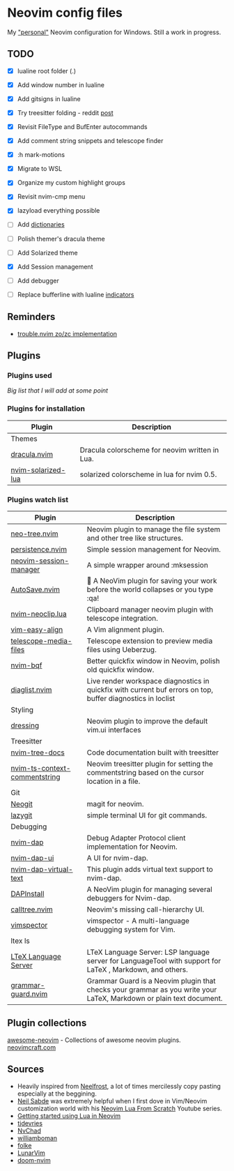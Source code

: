 # Neovim config files
My ["personal"](#sources) Neovim configuration for Windows.
Still a work in progress.

## TODO
- [x] lualine root folder (.)
- [x] Add window number in lualine
- [x] Add gitsigns in lualine
- [x] Try treesitter folding - reddit [post](https://www.reddit.com/r/neovim/comments/psl8rq/sexy_folds/)
- [x] Revisit FileType and BufEnter autocommands
- [x] Add comment string snippets and telescope finder
- [x] :h mark-motions
- [x] Migrate to WSL
- [x] Organize my custom highlight groups
- [x] Revisit nvim-cmp menu
- [x] lazyload everything possible
- [ ] Add [dictionaries](https://github.com/echasnovski/nvim/blob/0e185055d4a45f079795a6836a821dc8dbbfcee9/lua/ec/settings.lua#L73-L77)
- [ ] Polish themer's dracula theme
- [ ] Add Solarized theme
- [x] Add Session management
- [ ] Add debugger
- [ ] Replace bufferline with lualine [indicators](https://github.com/nvim-lualine/lualine.nvim/issues/414)


## Reminders
- [trouble.nvim zo/zc implementation](https://github.com/folke/trouble.nvim/pull/117)

## Plugins
### Plugins used
*Big list that I will add at some point*

### Plugins for installation
| Plugin                                                                                          | Description                                                                                                                                                       |
| ----------------------------------------------------------------------------------------------- | ----------------------------------------------------------------------------------------------------------------------------------------------------------------- |
| Themes                                                                                          |                                                                                                                                                                   |
| [dracula.nvim](https://github.com/Mofiqul/dracula.nvim)                                         | Dracula colorscheme for neovim written in Lua.                                                                                                                    |
| [nvim-solarized-lua](https://github.com/ishan9299/nvim-solarized-lua)                           | solarized colorscheme in lua for nvim 0.5.                                                                                                                        |

### Plugins watch list
| Plugin                                                                                          | Description                                                                                                                                                       |
| ----------------------------------------------------------------------------------------------- | ----------------------------------------------------------------------------------------------------------------------------------------------------------------- |
| [neo-tree.nvim](https://github.com/nvim-neo-tree/neo-tree.nvim)                                 | Neovim plugin to manage the file system and other tree like structures.                                                                                           |
| [persistence.nvim](https://github.com/folke/persistence.nvim)                                   | Simple session management for Neovim.                                                                                                                             |
| [neovim-session-manager](https://github.com/Shatur/neovim-session-manager)                      | A simple wrapper around :mksession                                                                                                                                |
| [AutoSave.nvim](https://github.com/Pocco81/AutoSave.nvim)                                       | 🦴 A NeoVim plugin for saving your work before the world collapses or you type :qa!                                                                               |
| [nvim-neoclip.lua](https://github.com/AckslD/nvim-neoclip.lua)                                  | Clipboard manager neovim plugin with telescope integration.                                                                                                       |
| [vim-easy-align](https://github.com/junegunn/vim-easy-align)                                    | A Vim alignment plugin.                                                                                                                                           |
| [telescope-media-files](https://github.com/nvim-telescope/telescope-media-files.nvim)           | Telescope extension to preview media files using Ueberzug.                                                                                                        |
| [nvim-bqf](https://github.com/kevinhwang91/nvim-bqf)                                            | Better quickfix window in Neovim, polish old quickfix window.                                                                                                     |
| [diaglist.nvim](https://github.com/onsails/diaglist.nvim)                                       | Live render workspace diagnostics in quickfix with current buf errors on top, buffer diagnostics in loclist                                                       |
| Styling                                                                                         |                                                                                                                                                                   |
| [dressing](https://github.com/stevearc/dressing.nvim)                                           | Neovim plugin to improve the default vim.ui interfaces                                                                                                            |
| Treesitter                                                                                      |                                                                                                                                                                   |
| [nvim-tree-docs](https://github.com/nvim-treesitter/nvim-tree-docs)                             | Code documentation built with treesitter                                                                                                                          |
| [nvim-ts-context-commentstring](https://github.com/JoosepAlviste/nvim-ts-context-commentstring) | Neovim treesitter plugin for setting the commentstring based on the cursor location in a file.                                                                    |
| Git                                                                                             |                                                                                                                                                                   |
| [Neogit](https://github.com/TimUntersberger/neogit)                                             | magit for neovim.                                                                                                                                                 |
| [lazygit](https://github.com/jesseduffield/lazygit)                                             | simple terminal UI for git commands.                                                                                                                              |
| Debugging                                                                                       |                                                                                                                                                                   |
| [nvim-dap](https://github.com/mfussenegger/nvim-dap)                                            | Debug Adapter Protocol client implementation for Neovim.                                                                                                          |
| [nvim-dap-ui](https://github.com/rcarriga/nvim-dap-ui)                                          | A UI for nvim-dap.                                                                                                                                                |
| [nvim-dap-virtual-text](https://github.com/theHamsta/nvim-dap-virtual-text)                     | This plugin adds virtual text support to nvim-dap.                                                                                                                |
| [DAPInstall](https://github.com/Pocco81/DAPInstall.nvim)                                        | A NeoVim plugin for managing several debuggers for Nvim-dap.                                                                                                      |
| [calltree.nvim](https://github.com/ldelossa/calltree.nvim)                                      | Neovim's missing call-hierarchy UI.                                                                                                                               |
| [vimspector](https://github.com/puremourning/vimspector)                                        | vimspector - A multi-language debugging system for Vim.                                                                                                           |
| ltex ls                                                                                         |                                                                                                                                                                   |
| [LTeX Language Server](https://github.com/valentjn/ltex-ls)                                     | LTeX Language Server: LSP language server for LanguageTool with support for LaTeX , Markdown, and others.                                                         |
| [grammar-guard.nvim](https://github.com/brymer-meneses/grammar-guard.nvim)                      | Grammar Guard is a Neovim plugin that checks your grammar as you write your LaTeX, Markdown or plain text document.                                               |

## Plugin collections
[awesome-neovim](https://github.com/rockerBOO/awesome-neovim) - Collections of awesome neovim plugins.
[neovimcraft.com](https://neovimcraft.com/)

## <a name="sources"></a>Sources
- Heavily inspired from [Neelfrost](https://github.com/Neelfrost/dotfiles), a lot of times mercilessly copy pasting especially at the beggining.
- [Neil Sabde](https://github.com/VapourNvim/VapourNvim) was extremely helpful when I first dove in Vim/Neovim customization world with his [Neovim Lua From Scratch](https://www.youtube.com/playlist?list=PLPDVgSbOnt7LXQ8DTzu37UwCpA0elyD0V) Youtube series.
- [Getting started using Lua in Neovim](https://github.com/nanotee/nvim-lua-guide)
- [tjdevries](https://github.com/tjdevries/config_manager/tree/master/xdg_config/nvim)
- [NvChad](https://github.com/NvChad/NvChad)
- [williamboman](https://github.com/williamboman/nvim-config)
- [folke](https://github.com/folke/dot/tree/master/config/nvim)
- [LunarVim](https://github.com/LunarVim/LunarVim)
- [doom-nvim](https://github.com/NTBBloodbath/doom-nvim)
